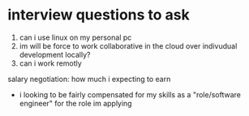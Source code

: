 # interview questions to ask 


1. can i use linux on my personal pc
1. im will be force to work collaborative in the cloud over indivudual development locally? 
1. can i work remotly


salary negotiation: how much i expecting to earn
- i looking to be fairly compensated for my skills as a "role/software engineer" for the role im applying 
